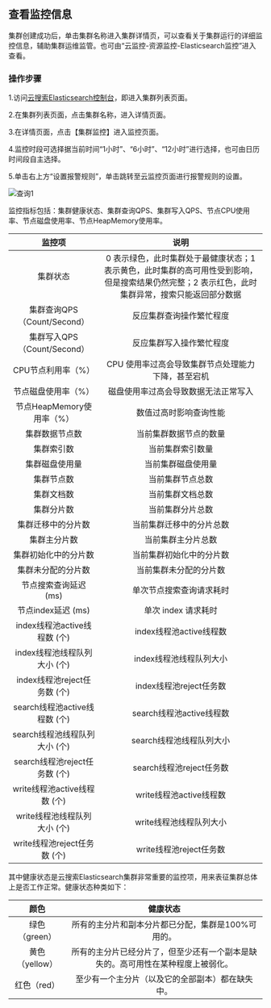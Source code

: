 ## 查看监控信息
集群创建成功后，单击集群名称进入集群详情页，可以查看关于集群运行的详细监控信息，辅助集群运维监管。也可由“云监控-资源监控-Elasticsearch监控”进入查看。</br>
### 操作步骤
1.访问[云搜索Elasticsearch控制台](https://es-console.jdcloud.com/clusters)，即进入集群列表页面。</br>

2.在集群列表页面，点击集群名称，进入详情页面。</br>

3.在详情页面，点击【集群监控】进入监控页面。</br>

4.监控时段可选择据当前时间“1小时”、“6小时”、“12小时”进行选择，也可由日历时间段自主选择。</br>

5.单击右上方“设置报警规则”，单击跳转至云监控页面进行报警规则的设置。</br>

![查询1](https://github.com/jdcloudcom/cn/blob/Elasticsearch/image/Internet-Middleware/JCS%20for%20Elasticsearch/监控ES.png)
 
监控指标包括：集群健康状态、集群查询QPS、集群写入QPS、节点CPU使用率、节点磁盘使用率、节点HeapMemory使用率。</br>

| 监控项	| 说明	|
|:--:|:--:|
| 集群状态 | 0 表示绿色，此时集群处于最健康状态；1 表示黄色，此时集群的高可用性受到影响，但是搜索结果仍然完整；2 表示红色，此时集群异常，搜索只能返回部分数据 |
| 集群查询QPS（Count/Second） 	| 反应集群查询操作繁忙程度 |
| 集群写入QPS（Count/Second） | 反应集群写入操作繁忙程度 |
| CPU节点利用率（%） | CPU 使用率过高会导致集群节点处理能力下降，甚至宕机 |
| 节点磁盘使用率（%） 	| 磁盘使用率过高会导致数据无法正常写入 |
| 节点HeapMemory使用率（%） |数值过高时影响查询性能 | 
| 集群数据节点数 | 当前集群数据节点的数量 | 
| 集群索引数 | 当前集群索引数量 | 
| 集群磁盘使用量 |当前集群磁盘使用量 | 
| 集群节点数 | 当前集群节点总数 | 
| 集群文档数 |当前集群文档总数 | 
| 集群分片数 |当前集群分片总数 | 
| 集群迁移中的分片数 |当前集群迁移中的分片总数 | 
| 集群主分片数 |当前集群主分片总数 | 
| 集群初始化中的分片数 |当前集群初始化中的分片数 | 
| 集群未分配的分片数 |当前集群未分配的分片数 | 
| 节点搜索查询延迟 (ms) |单次节点搜索查询请求耗时 | 
| 节点index延迟 (ms) |单次 index 请求耗时 | 
| index线程池active线程数 (个) |index线程池active线程数 | 
| index线程池线程队列大小 (个) |index线程池线程队列大小 | 
| index线程池reject任务数 (个) |index线程池reject任务数 | 
| search线程池active线程数 (个) |search线程池active线程数 | 
| search线程池线程队列大小 (个) |search线程池线程队列大小 | 
| search线程池reject任务数 (个) |search线程池reject任务数 | 
| write线程池active线程数 (个) |write线程池active线程数 | 
| write线程池线程队列大小 (个) |write线程池线程队列大小 | 
| write线程池reject任务数 (个) |write线程池reject任务数 | 





其中健康状态是云搜索Elasticsearch集群非常重要的监控项，用来表征集群总体上是否工作正常。健康状态种类如下：</br>

|颜色 | 健康状态	|
|:--:|:--: |
| 绿色（green） | 所有的主分片和副本分片都已分配，集群是100%可用的。	|
| 黄色（yellow） | 所有的主分片已经分片了，但至少还有一个副本是缺失的。高可用性在某种程度上被弱化。	|
| 红色（red） | 至少有一个主分片（以及它的全部副本）都在缺失中。 |
